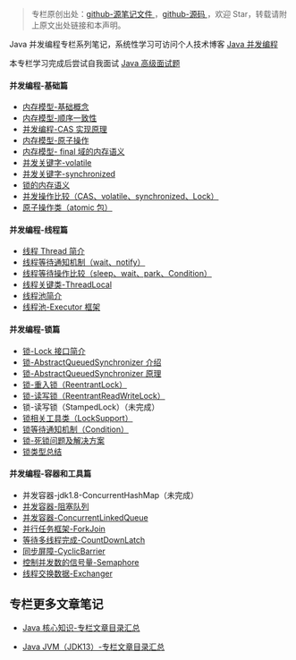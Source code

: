 > 专栏原创出处：[github-源笔记文件 ](https://github.com/GourdErwa/review-notes/tree/master/language/java-concurrency) ，[github-源码 ](https://github.com/GourdErwa/java-advanced/tree/master/java-concurrency)，欢迎 Star，转载请附上原文出处链接和本声明。

Java 并发编程专栏系列笔记，系统性学习可访问个人技术博客 [Java 并发编程 ](https://review-notes.top/language/java-concurrency/)

本专栏学习完成后尝试自我面试 [Java 高级面试题 ](https://gourderwa.blog.csdn.net/article/details/104042317)

#### 并发编程-基础篇
- [内存模型-基础概念 ](https://gourderwa.blog.csdn.net/article/details/103408907)
- [内存模型-顺序一致性 ](https://gourderwa.blog.csdn.net/article/details/103409054)
- [并发编程-CAS 实现原理 ](https://gourderwa.blog.csdn.net/article/details/103590975)
- [内存模型-原子操作 ](https://gourderwa.blog.csdn.net/article/details/103590976)
- [内存模型- final 域的内存语义 ](https://gourderwa.blog.csdn.net/article/details/103438367)
- [并发关键字-volatile](https://gourderwa.blog.csdn.net/article/details/103590981)
- [并发关键字-synchronized](https://gourderwa.blog.csdn.net/article/details/103590985)
- [锁的内存语义 ](https://gourderwa.blog.csdn.net/article/details/103590987)
- [并发操作比较（CAS、volatile、synchronized、Lock）](https://gourderwa.blog.csdn.net/article/details/103590989)
- [原子操作类（atomic 包）](https://gourderwa.blog.csdn.net/article/details/103655219)

#### 并发编程-线程篇
- [线程 Thread 简介 ](https://gourderwa.blog.csdn.net/article/details/103619448)
- [线程等待通知机制（wait、notify）](https://gourderwa.blog.csdn.net/article/details/103619528)
- [线程等待操作比较（sleep、wait、park、Condition）](https://gourderwa.blog.csdn.net/article/details/103701793)
- [线程关键类-ThreadLocal](https://gourderwa.blog.csdn.net/article/details/103636811)
- [线程池简介 ](https://gourderwa.blog.csdn.net/article/details/103636830)
- [线程池-Executor 框架 ](https://gourderwa.blog.csdn.net/article/details/103653384)

#### 并发编程-锁篇
- [锁-Lock 接口简介 ](https://gourderwa.blog.csdn.net/article/details/103670992)
- [锁-AbstractQueuedSynchronizer 介绍 ](https://gourderwa.blog.csdn.net/article/details/103671031)
- [锁-AbstractQueuedSynchronizer 原理 ](https://gourderwa.blog.csdn.net/article/details/103685083)
- [锁-重入锁（ReentrantLock）](https://gourderwa.blog.csdn.net/article/details/103685111)
- [锁-读写锁（ReentrantReadWriteLock）](https://gourderwa.blog.csdn.net/article/details/103688286)
- 锁-读写锁（StampedLock）（未完成）
- [锁相关工具类（LockSupport）](https://gourderwa.blog.csdn.net/article/details/103698199)
- [锁等待通知机制（Condition）](https://gourderwa.blog.csdn.net/article/details/103701747)
- [锁-死锁问题及解决方案 ](https://gourderwa.blog.csdn.net/article/details/103590991)
- [锁类型总结 ](https://gourderwa.blog.csdn.net/article/details/103590994)

#### 并发编程-容器和工具篇
- 并发容器-jdk1.8-ConcurrentHashMap（未完成）
- [并发容器-阻塞队列 ](https://gourderwa.blog.csdn.net/article/details/103735347)
- [并发容器-ConcurrentLinkedQueue](https://gourderwa.blog.csdn.net/article/details/103735326)
- [并行任务框架-ForkJoin](https://gourderwa.blog.csdn.net/article/details/103745243)
- [等待多线程完成-CountDownLatch](https://gourderwa.blog.csdn.net/article/details/103726642)
- [同步屏障-CyclicBarrier](https://gourderwa.blog.csdn.net/article/details/103726669)
- [控制并发数的信号量-Semaphore](https://gourderwa.blog.csdn.net/article/details/103726711)
- [线程交换数据-Exchanger](https://gourderwa.blog.csdn.net/article/details/103726701)

## 专栏更多文章笔记
- [Java 核心知识-专栏文章目录汇总 ](https://gourderwa.blog.csdn.net/article/details/104020339)

- [Java JVM（JDK13）-专栏文章目录汇总 ](https://blog.csdn.net/xiaohulunb/article/details/103828570)